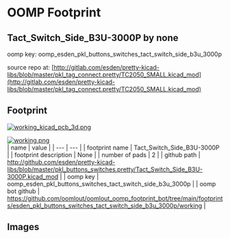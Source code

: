 # OOMP Footprint  
## Tact_Switch_Side_B3U-3000P  by none  
  
oomp key: oomp_esden_pkl_buttons_switches_tact_switch_side_b3u_3000p  
  
source repo at: [http://gitlab.com/esden/pretty-kicad-libs/blob/master/pkl_tag_connect.pretty/TC2050_SMALL.kicad_mod](http://gitlab.com/esden/pretty-kicad-libs/blob/master/pkl_tag_connect.pretty/TC2050_SMALL.kicad_mod)  
## Footprint  
  
[![working_kicad_pcb_3d.png](working_kicad_pcb_3d_600.png)](working_kicad_pcb_3d.png)  
  
[![working.png](working_600.png)](working.png)  
| name | value | 
| --- | --- | 
| footprint name | Tact_Switch_Side_B3U-3000P | 
| footprint description | None | 
| number of pads | 2 | 
| github path | http://github.com/esden/pretty-kicad-libs/blob/master/pkl_buttons_switches.pretty/Tact_Switch_Side_B3U-3000P.kicad_mod | 
| oomp key | oomp_esden_pkl_buttons_switches_tact_switch_side_b3u_3000p | 
| oomp bot github | https://github.com/oomlout/oomlout_oomp_footprint_bot/tree/main/footprints/esden_pkl_buttons_switches_tact_switch_side_b3u_3000p/working | 
## Images  
